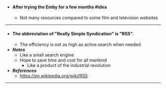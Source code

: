 - #### After trying the Emby for a few months #idea
    - Not many resources compared to some film and television websites
- ---
- #### The abbreviation of "Really Simple Syndication" is "RSS".
    - The efficiency is not as high as active search when needed
- ***Notes***
    - Like a small search engine
    - Hope to save time and cost for all mankind
        - Like a product of the industrial revolution
- ***References***
    - https://en.wikipedia.org/wiki/RSS
- ---
